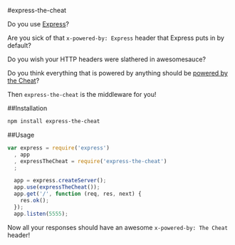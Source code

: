 #express-the-cheat

Do you use [Express](http://expressjs.com/)?

Are you sick of that `x-powered-by: Express` header that Express puts in by default?

Do you wish your HTTP headers were slathered in awesomesauce?

Do you think everything that is powered by anything should be [powered by the Cheat](http://www.youtube.com/watch?v=ln5Ar5aHDYM)?

Then `express-the-cheat` is the middleware for you!

##Installation

```bash
npm install express-the-cheat
```

##Usage

```JavaScript
var express = require('express')
  , app
  , expressTheCheat = require('express-the-cheat')
  ;

  app = express.createServer();
  app.use(expressTheCheat());
  app.get('/', function (req, res, next) {
    res.ok();
  });
  app.listen(5555);
```

Now all your responses should have an awesome `x-powered-by: The Cheat` header!
